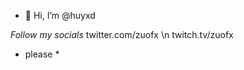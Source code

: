 - 👋 Hi, I’m @huyxd

*Follow my socials*
twitter.com/zuofx \n
twitch.tv/zuofx
* please *

<!---
--->
